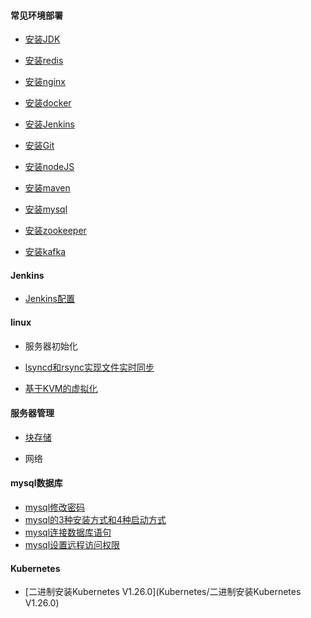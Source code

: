 <!-- docs/_sidebar.md -->

#### 		 常见环境部署

- [安装JDK](linux/java)

- [安装redis](linux/安装redis)

- [安装nginx](linux/安装nginx)

- [安装docker](linux/安装docker)

- [安装Jenkins](linux/安装Jenkins)

- [安装Git](linux/安装Git)

- [安装nodeJS](linux/安装nodeJS)

- [安装maven](linux/安装maven)

- [安装mysql](linux/安装mysql)

- [安装zookeeper](linux/安装zookeeper)

- [安装kafka](linux/安装kafka)

#### **Jenkins**

- [Jenkins配置](配置篇章/Jenkins配置)

#### **linux**

- 服务器初始化

- [lsyncd和rsync实现文件实时同步](实践篇/lsyncd和rsync实现文件实时同步)

- [基于KVM的虚拟化](实践篇/基于KVM的虚拟化)

#### 服务器管理

- [块存储](linux/磁盘存储)

- 网络

#### mysql数据库

- [mysql修改密码](实践篇/mysql数据库/mysql修改密码)
- [mysql的3种安装方式和4种启动方式](实践篇/mysql数据库/mysql的3种安装方式和4种启动方式)
- [mysql连接数据库语句](实践篇/mysql数据库/mysql连接数据库语句)
- [mysql设置远程访问权限](实践篇/mysql数据库/mysql设置远程访问权限)

#### Kubernetes

- [二进制安装Kubernetes V1.26.0](Kubernetes/二进制安装Kubernetes V1.26.0)
